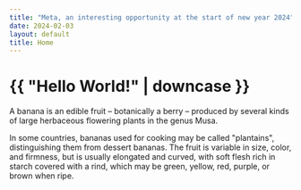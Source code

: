 ```yaml
---
title: "Meta, an interesting opportunity at the start of new year 2024"
date: 2024-02-03
layout: default
title: Home
---
```


<h1>{{ "Hello World!" | downcase }}</h1>


A banana is an edible fruit – botanically a berry – produced by several
kinds of large herbaceous flowering plants in the genus Musa.

In some countries, bananas used for cooking may be called "plantains",
distinguishing them from dessert bananas. The fruit is variable in size,
color, and firmness, but is usually elongated and curved, with soft
flesh rich in starch covered with a rind, which may be green, yellow,
red, purple, or brown when ripe.